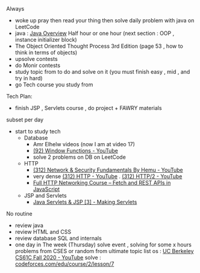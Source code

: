Always
- woke up pray then read your thing then solve daily problem with java on LeetCode
- java : [Java Overview](https://www.tutorialspoint.com/java/java_overview.htm) Half hour or one hour (next section : OOP , instance initializer block)
- The Object Oriented Thought Process 3rd Edition (page 53 , how to think in terms of objects)
- upsolve contests
- do Monir contests
- study topic from to do and solve on it (you must finish easy , mid , and try in hard)
- go Tech course you study from 

Tech Plan:
- finish JSP , Servlets course , do project + FAWRY materials 

subset per day
- start to study tech 
	- Database
		- Amr Elhelw videos (now I am at video 17) 
		- [(92) Window Functions - YouTube](https://www.youtube.com/playlist?list=PLgR-BOYibnN0QqIPFbMlS01bw8x9g07Ll)
		- solve 2 problems on DB on LeetCode
	- HTTP
		- [(312) Network & Security Fundamentals By Hemu - YouTube](https://www.youtube.com/playlist?list=PLpfp_h7oipaScGsXO9KcnJ4QAxlCCTbxk)
		- very dense [(312) HTTP - YouTube](https://www.youtube.com/playlist?list=PLQnljOFTspQU6zO0drAYHFtkkyfNJw1IO) . [(312) HTTP/2 - YouTube](https://www.youtube.com/playlist?list=PLQnljOFTspQWbBegaU790WhH7gNKcMAl-)
		- [Full HTTP Networking Course – Fetch and REST APIs in JavaScript](https://www.youtube.com/watch?v=2JYT5f2isg4)
	- JSP and Servlets
		- [Java Servlets & JSP [3] - Making Servlets](https://www.youtube.com/watch?v=UiBtz7rZ6Ec&list=PLfu_Bpi_zcDOn8ajnuLY6g1C6hc_eeDFl&index=2)

No routine
- review java
- review HTML and CSS
- review database SQL and internals
- one day in The week (Thursday) solve event , solving for some x hours problems from CSES or random from ultimate topic list 
os : [UC Berkeley CS61C Fall 2020 - YouTube](https://www.youtube.com/playlist?list=PLHT49ZYxKjt1jBRl1qXI591cWqUolpnxb)
solve : [codeforces.com/edu/course/2/lesson/7](https://codeforces.com/edu/course/2/lesson/7)
